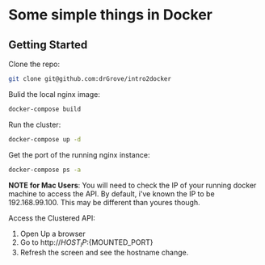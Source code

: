 # Some simple things in Docker

## Getting Started
Clone the repo:
```bash
git clone git@github.com:drGrove/intro2docker
```

Bulid the local nginx image:
```bash
docker-compose build
```

Run the cluster:
```bash
docker-compose up -d
```

Get the port of the running nginx instance:
```bash
docker-compose ps -a
```

**NOTE for Mac Users**: You will need to check the IP of your running docker machine to access the API. By default, i've known the IP 
to be 192.168.99.100. This may be different than youres though.

Access the Clustered API:

1. Open Up a browser
2. Go to http://${HOST_IP}:${MOUNTED_PORT}
3. Refresh the screen and see the hostname change.
